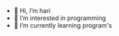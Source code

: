 - 👋 Hi, I’m hari
- 👀 I’m interested in programming
- 🌱 I’m currently learning program's 

<!---
rcboyhari/rcboyhari is a ✨ special ✨ repository because its `README.md` (this file) appears on your GitHub profile.
You can click the Preview link to take a look at your changes.
--->
